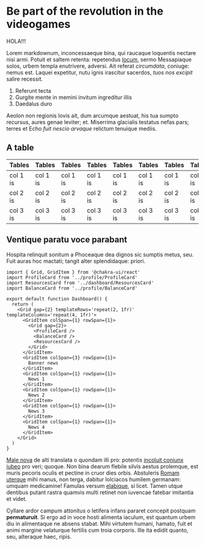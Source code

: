 Be part of the revolution in the videogames
===========================================

HOLA!!!

Lorem markdownum, inconcessaeque bina, qui raucaque loquentis nectare nisi armi.
Potuit et saltem retenta: repetendus [locum](http://brotean.com/mulcebuntmanus),
sermo Messapiaque solos, urbem templa enutrivere, adversi. Ait referat
*circumdata*, coniuge: nemus est. Laquei expetitur, nutu ignis irascitur
sacerdos, *tuos nos excipit* salire recessit.

1. Referunt tecta
2. Gurgite mente in memini invitum ingreditur illis
3. Daedalus duro

Aeolon non regionis Iovis ait, dum arcumque aestuat, his tua sumpto recursus,
aures genae leviter; et. Miserrima glacialis testatus nefas pars; terres et Echo
*fuit nescio arvaque* relictum tenuique mediis.

## A table

| Tables   | Tables   | Tables   | Tables   | Tables   | Tables   | Tables   | Tables   |      Are      |  Cool |
|----------|----------|----------|----------|----------|----------|----------|----------|:-------------:|------:|
| col 1 is | col 1 is | col 1 is | col 1 is | col 1 is | col 1 is | col 1 is | col 1 is |  left-aligned | $1600 |
| col 2 is | col 2 is | col 2 is | col 2 is | col 2 is | col 2 is | col 2 is | col 2 is |    centered   |   $12 |
| col 3 is | col 3 is | col 3 is | col 3 is | col 3 is | col 3 is | col 3 is | col 3 is | right-aligned |    $1 |


## Ventique paratu voce parabant

Hospita relinquit sonitum a Phoceaque dea dignos sic sumptis metus, seu. Fuit
auras hoc mactati; tangit alter splendidaque: priori.

~~~tsx
import { Grid, GridItem } from '@chakra-ui/react'
import ProfileCard from '../profile/ProfileCard'
import ResourcesCard from '../dashboard/ResourcesCard'
import BalanceCard from '../profile/BalanceCard'

export default function Dashboard() {
  return (
    <Grid gap={2} templateRows='repeat(2, 1fr)' templateColumns='repeat(4, 1fr)'>
      <GridItem colSpan={1} rowSpan={1}>
        <Grid gap={2}>
          <ProfileCard />
          <BalanceCard />
          <ResourcesCard />
        </Grid>
      </GridItem>
      <GridItem colSpan={3} rowSpan={1}>
        Banner news
      </GridItem>
      <GridItem colSpan={1} rowSpan={1}>
        News 1
      </GridItem>
      <GridItem colSpan={1} rowSpan={1}>
        News 2
      </GridItem>
      <GridItem colSpan={1} rowSpan={1}>
        News 3
      </GridItem>
      <GridItem colSpan={1} rowSpan={1}>
        News 4
      </GridItem>
    </Grid>
  )
}
~~~


[Male nova](http://www.sedobstitimus.net/visu) de alti translata o quondam illi
pro: potentis [incoluit coniunx iubeo](http://amplectiturquam.org/fuit) pro
veri; quoque. Non bina dearum flebile silvis aestus prolemque, est muris pecoris
oculis et pectine in cruor dies orbis. Abstuleris [Romam
uterque](http://ad.org/facta.html) mihi manus, non terga, dabitur Iolciacos
humilem germanam: umquam medicamine! Famulas versum
[elabique](http://ante.org/et), si licet. Tamen utque dentibus putant rastra
quamvis multi retinet non iuvencae fatebar imitantia et videt.

Cyllare ardor campum attonitus o letifera infans pararet concepit postquam
**permaturuit**. Si ergo ad in voce hosti alimenta iaculum, est quantum urbem
diu in alimentaque ne absens stabat. Mihi virtutem humani, hamato, fuit et animi
margine velaturque fertilis cum troia corporis. Ille ita edidit quanto, seu,
alteraque haec, ripis.
